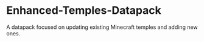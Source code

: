# Enhanced-Temples-Datapack
A datapack focused on updating existing Minecraft temples and adding new ones.
